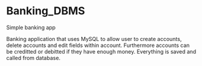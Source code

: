 # Banking_DBMS
Simple banking app

Banking application that uses MySQL to allow user to create accounts, delete accounts and edit fields within account.
Furthermore accounts can be creditted or debitted if they have enough money.
Everything is saved and called from database. 
